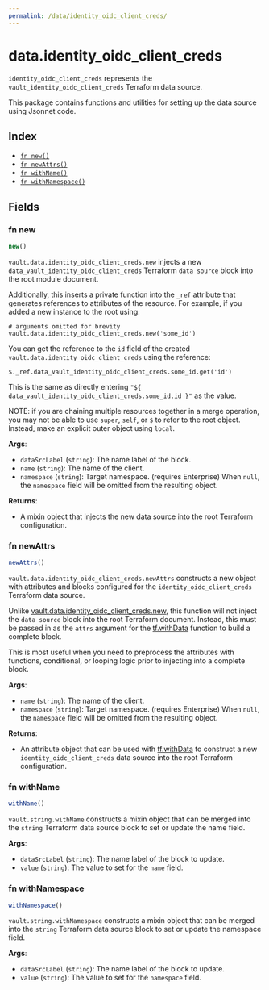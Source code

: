 ```yaml
---
permalink: /data/identity_oidc_client_creds/
---
```


# data.identity_oidc_client_creds

`identity_oidc_client_creds` represents the `vault_identity_oidc_client_creds` Terraform data source.



This package contains functions and utilities for setting up the data source using Jsonnet code.


## Index

* [`fn new()`](#fn-new)
* [`fn newAttrs()`](#fn-newattrs)
* [`fn withName()`](#fn-withname)
* [`fn withNamespace()`](#fn-withnamespace)

## Fields

### fn new

```ts
new()
```


`vault.data.identity_oidc_client_creds.new` injects a new `data_vault_identity_oidc_client_creds` Terraform `data source`
block into the root module document.

Additionally, this inserts a private function into the `_ref` attribute that generates references to attributes of the
resource. For example, if you added a new instance to the root using:

    # arguments omitted for brevity
    vault.data.identity_oidc_client_creds.new('some_id')

You can get the reference to the `id` field of the created `vault.data.identity_oidc_client_creds` using the reference:

    $._ref.data_vault_identity_oidc_client_creds.some_id.get('id')

This is the same as directly entering `"${ data_vault_identity_oidc_client_creds.some_id.id }"` as the value.

NOTE: if you are chaining multiple resources together in a merge operation, you may not be able to use `super`, `self`,
or `$` to refer to the root object. Instead, make an explicit outer object using `local`.

**Args**:
  - `dataSrcLabel` (`string`): The name label of the block.
  - `name` (`string`): The name of the client.
  - `namespace` (`string`): Target namespace. (requires Enterprise) When `null`, the `namespace` field will be omitted from the resulting object.

**Returns**:
- A mixin object that injects the new data source into the root Terraform configuration.


### fn newAttrs

```ts
newAttrs()
```


`vault.data.identity_oidc_client_creds.newAttrs` constructs a new object with attributes and blocks configured for the `identity_oidc_client_creds`
Terraform data source.

Unlike [vault.data.identity_oidc_client_creds.new](#fn-new), this function will not inject the `data source`
block into the root Terraform document. Instead, this must be passed in as the `attrs` argument for the
[tf.withData](https://github.com/tf-libsonnet/core/tree/main/docs#fn-withdata) function to build a complete block.

This is most useful when you need to preprocess the attributes with functions, conditional, or looping logic prior to
injecting into a complete block.

**Args**:
  - `name` (`string`): The name of the client.
  - `namespace` (`string`): Target namespace. (requires Enterprise) When `null`, the `namespace` field will be omitted from the resulting object.

**Returns**:
  - An attribute object that can be used with [tf.withData](https://github.com/tf-libsonnet/core/tree/main/docs#fn-withdata) to construct a new `identity_oidc_client_creds` data source into the root Terraform configuration.


### fn withName

```ts
withName()
```

`vault.string.withName` constructs a mixin object that can be merged into the `string`
Terraform data source block to set or update the name field.



**Args**:
  - `dataSrcLabel` (`string`): The name label of the block to update.
  - `value` (`string`): The value to set for the `name` field.


### fn withNamespace

```ts
withNamespace()
```

`vault.string.withNamespace` constructs a mixin object that can be merged into the `string`
Terraform data source block to set or update the namespace field.



**Args**:
  - `dataSrcLabel` (`string`): The name label of the block to update.
  - `value` (`string`): The value to set for the `namespace` field.
